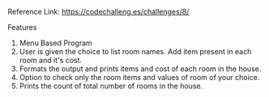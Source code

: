 Reference Link: https://codechalleng.es/challenges/8/


Features

1. Menu Based Program
2. User is given the choice to list room names. Add item present in each room and it's cost.
3. Formats the output and prints items and cost of each room in the house.
4. Option to check only the room items and values of room of your choice.
5. Prints the count of total number of rooms in the house.